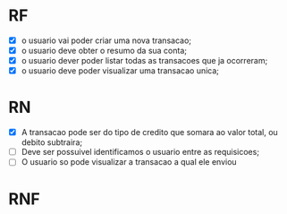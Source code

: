 # RF

- [x] o usuario vai poder criar uma nova transacao;
- [x] o usuario deve obter o resumo da sua conta;
- [x] o usuario dever poder listar todas as transacoes que ja ocorreram;
- [x] o usuario deve poder visualizar uma transacao unica;

# RN

- [x] A transacao pode ser do tipo de credito que somara ao valor total, ou debito subtraira; 
- [ ] Deve ser possuivel identificamos o usuario entre as requisicoes;
- [ ] O usuario so pode visualizar a transacao a qual ele enviou

# RNF
 